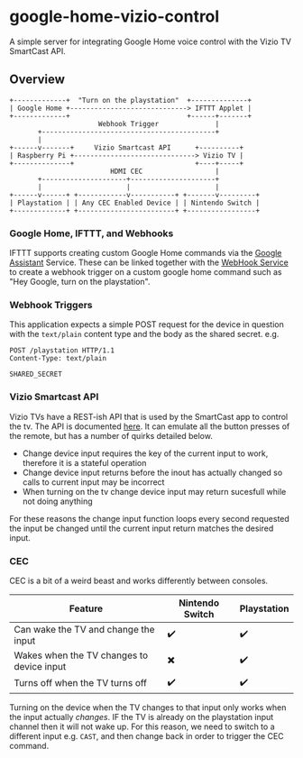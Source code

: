# google-home-vizio-control

A simple server for integrating Google Home voice control with the Vizio TV SmartCast API.

## Overview

```
+-------------+  "Turn on the playstation"  +--------------+
| Google Home +-----------------------------> IFTTT Applet |
+-------------+                             +------+-------+
                      Webhook Trigger              |
       +-------------------------------------------+
       |
+------v-------+     Vizio Smartcast API      +----------+
| Raspberry Pi +------------------------------> Vizio TV |
+--------------+                              +----+-----+
                         HDMI CEC                  |
       +---------------------+---------------------+
       |                     |                     |
+------v------+ +------------v-----------+ +-------v---------+
| Playstation | | Any CEC Enabled Device | | Nintendo Switch |
+-------------+ +------------------------+ +-----------------+
```

### Google Home, IFTTT, and Webhooks
IFTTT supports creating custom Google Home commands via the [Google Assistant](https://ifttt.com/google_assistant) Service. These can be linked together with the [WebHook Service](https://ifttt.com/services/maker_webhooks) to create a webhook trigger on a custom google home command such as "Hey Google, turn on the playstation".

### Webhook Triggers
This application expects a simple POST request for the device in question with the `text/plain` content type and the body as the shared secret. e.g.

```
POST /playstation HTTP/1.1
Content-Type: text/plain

SHARED_SECRET
```

### Vizio Smartcast API
Vizio TVs have a REST-ish API that is used by the SmartCast app to control the tv. The API is documented [here](https://github.com/exiva/Vizio_SmartCast_API). It can emulate all the button presses of the remote, but has a number of quirks detailed below.

* Change device input requires the key of the current input to work, therefore it is a stateful operation
* Change device input returns before the inout has actually changed so calls to current input may be incorrect
* When turning on the tv change device input may return sucesfull while not doing anything

For these reasons the change input function loops every second requested the input be changed until the current input return matches the desired input.


### CEC
CEC is a bit of a weird beast and works differently between consoles.

| Feature | Nintendo Switch | Playstation |
| --- | --- | --- |
| Can wake the TV and change the input | :heavy_check_mark: | :heavy_check_mark: |
| Wakes when the TV changes to device input | :heavy_multiplication_x: | :heavy_check_mark: |
| Turns off when the TV turns off | :heavy_check_mark: | :heavy_check_mark: |

Turning on the device when the TV changes to that input only works when the input actually *changes*. IF the TV is already on the playstation input channel then it will not wake up. For this reason, we need to switch to a different input e.g. `CAST`, and then change back in order to trigger the CEC command.

